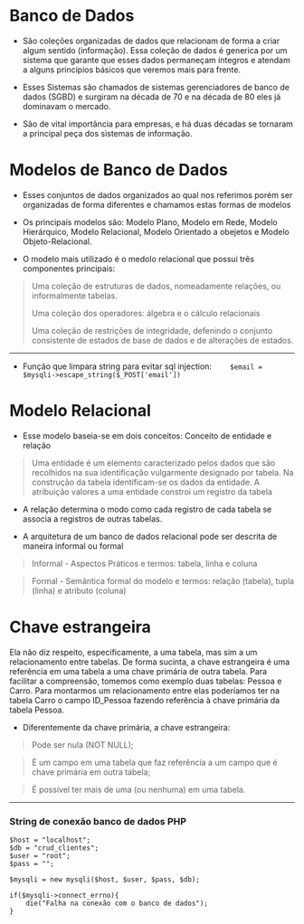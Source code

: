 # Banco de Dados
* São coleções organizadas de dados que relacionam de forma a criar algum sentido (informação). Essa coleção de
dados é generica por um sistema que garante que esses dados permaneçam íntegros e atendam a alguns principios
básicos que veremos mais para frente.

* Esses Sistemas são chamados de sistemas gerenciadores de banco de dados (SGBD) e surgiram
na década de 70 e na década de 80 eles já dominavam o mercado.

* São de vital importância para empresas, e há duas décadas se 
tornaram a principal peça dos sistemas de informação.

# Modelos de Banco de Dados
* Esses conjuntos de dados organizados ao qual nos referimos
porém ser organizadas de forma diferentes e chamamos estas formas de modelos

* Os principais modelos são: Modelo Plano, Modelo em Rede, 
Modelo Hierárquico, Modelo Relacional, Modelo Orientado
a obejetos e Modelo Objeto-Relacional.

* O modelo mais utilizado é o medolo relacional que possui três componentes principais: 
> Uma coleção de estruturas de dados, nomeadamente relações, ou informalmente tabelas.
>
>Uma coleção dos operadores: álgebra e o cálculo relacionais
>
> Uma coleção de restrições de integridade, defenindo o conjunto
> consistente de estados de base de dados e de alterações de estados.

<hr>

* Função que limpara string para evitar sql injection: ```     $email = $mysqli->escape_string($_POST['email']) ```

# Modelo Relacional
* Esse modelo baseia-se em dois conceitos: Conceito de entidade e relação
> Uma entidade é um elemento caracterizado pelos dados que são 
> recolhidos na sua identificação vulgarmente designado por tabela.
> Na construção da tabela identificam-se os dados da entidade.
> A atribuição valores a uma entidade constroi um registro da tabela

* A relação determina o modo como cada registro de cada tabela se
associa a registros de outras tabelas.

* A arquitetura de um banco de dados relacional pode ser descrita de maneira informal ou formal
> Informal - Aspectos Práticos e termos: tabela, linha e coluna

> Formal - Semântica formal do modelo e termos: relação (tabela), tupla (linha) e atributo (coluna)

# Chave estrangeira

Ela não diz respeito, especificamente, a uma tabela, mas sim a um relacionamento entre tabelas. De forma sucinta, a chave estrangeira é uma referência em uma tabela a uma chave primária de outra tabela. Para facilitar a compreensão, tomemos como exemplo duas tabelas: Pessoa e Carro. Para montarmos um relacionamento entre elas poderíamos ter na tabela Carro o campo ID_Pessoa fazendo referência à chave primária da tabela Pessoa.
* Diferentemente da chave primária, a chave estrangeira:

> Pode ser nula (NOT NULL);

> É um campo em uma tabela que faz referência a um campo que é chave primária em outra tabela;

> É possível ter mais de uma (ou nenhuma) em uma tabela.

<hr>

### String de conexão banco de dados PHP
```
$host = "localhost";
$db = "crud_clientes";
$user = "root";
$pass = "";

$mysqli = new mysqli($host, $user, $pass, $db);

if($mysqli->connect_errno){
    die("Falha na conexão com o banco de dados");
}
```
